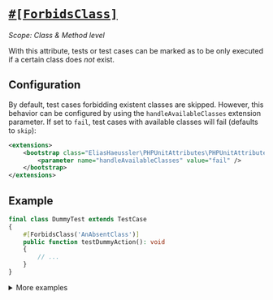# [`#[ForbidsClass]`](../../src/Attribute/ForbidsClass.php)

_Scope: Class & Method level_

With this attribute, tests or test cases can be marked as to be only executed
if a certain class does *not* exist.

## Configuration

By default, test cases forbidding existent classes are skipped. However, this
behavior can be configured by using the `handleAvailableClasses` extension parameter.
If set to `fail`, test cases with available classes will fail (defaults to `skip`):

```xml
<extensions>
    <bootstrap class="EliasHaeussler\PHPUnitAttributes\PHPUnitAttributesExtension">
        <parameter name="handleAvailableClasses" value="fail" />
    </bootstrap>
</extensions>
```

## Example

```php
final class DummyTest extends TestCase
{
    #[ForbidsClass('AnAbsentClass')]
    public function testDummyAction(): void
    {
        // ...
    }
}
```

<details>
<summary>More examples</summary>

### Forbid single class

Class level:

```php
#[ForbidsClass('AnAbsentClass')]
final class DummyTest extends TestCase
{
    public function testDummyAction(): void
    {
        // Skipped if AnAbsentClass is available.
    }

    public function testOtherDummyAction(): void
    {
        // Skipped if AnAbsentClass is available.
    }
}
```

Method level:

```php
final class DummyTest extends TestCase
{
    #[ForbidsClass('AnAbsentClass')]
    public function testDummyAction(): void
    {
        // Skipped if AnAbsentClass is available.
    }

    public function testOtherDummyAction(): void
    {
        // Not skipped.
    }
}
```

### Forbid single class and provide custom message

Class level:

```php
#[ForbidsClass('AnAbsentClass', 'This test forbids the `AnAbsentClass` class.')]
final class DummyTest extends TestCase
{
    public function testDummyAction(): void
    {
        // Skipped if AnAbsentClass is available, along with custom message.
    }

    public function testOtherDummyAction(): void
    {
        // Skipped if AnAbsentClass is available, along with custom message.
    }
}
```

Method level:

```php
final class DummyTest extends TestCase
{
    #[ForbidsClass('AnAbsentClass', 'This test forbids the `AnAbsentClass` class.')]
    public function testDummyAction(): void
    {
        // Skipped if AnAbsentClass is available, along with custom message.
    }

    public function testOtherDummyAction(): void
    {
        // Not skipped.
    }
}
```

### Forbid single class and define custom outcome behavior

Class level:

```php
#[ForbidsClass('AnAbsentClass', outcomeBehavior: OutcomeBehavior::Fail)]
final class DummyTest extends TestCase
{
    public function testDummyAction(): void
    {
        // Fails if AnAbsentClass is available.
    }

    public function testOtherDummyAction(): void
    {
        // Fails if AnAbsentClass is available.
    }
}
```

Method level:

```php
final class DummyTest extends TestCase
{
    #[ForbidsClass('AnAbsentClass', outcomeBehavior: OutcomeBehavior::Fail)]
    public function testDummyAction(): void
    {
        // Fails if AnAbsentClass is available.
    }

    public function testOtherDummyAction(): void
    {
        // Does not fail.
    }
}
```

### Forbid multiple classes

Class level:

```php
#[ForbidsClass('AnAbsentClass')]
#[ForbidsClass('AnotherUnimportantClass')]
final class DummyTest extends TestCase
{
    public function testDummyAction(): void
    {
        // Skipped if AnAbsentClass and/or AnotherUnimportantClass are available.
    }

    public function testOtherDummyAction(): void
    {
        // Skipped if AnAbsentClass and/or AnotherUnimportantClass are available.
    }
}
```

Method level:

```php
final class DummyTest extends TestCase
{
    #[ForbidsClass('AnAbsentClass')]
    #[ForbidsClass('AnotherUnimportantClass')]
    public function testDummyAction(): void
    {
        // Skipped if AnAbsentClass and/or AnotherUnimportantClass are available.
    }

    public function testOtherDummyAction(): void
    {
        // Not skipped.
    }
}
```

</details>
